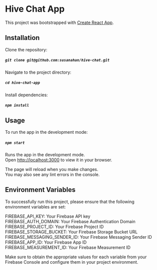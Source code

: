 # Hive Chat App

This project was bootstrapped with [Create React App](https://github.com/facebook/create-react-app).

## Installation

Clone the repository:
##### `git clone git@github.com:susanahan/hive-chat.git`

Navigate to the project directory:
##### `cd hive-chat-app`

Install dependencies:
##### `npm install`

## Usage
To run the app in the development mode:
##### `npm start`

Runs the app in the development mode.\
Open [http://localhost:3000](http://localhost:3000) to view it in your browser.

The page will reload when you make changes.\
You may also see any lint errors in the console.

## Environment Variables
To successfully run this project, please ensure that the following environment variables are set:

FIREBASE_API_KEY: Your Firebase API key\
FIREBASE_AUTH_DOMAIN: Your Firebase Authentication Domain\
FIREBASE_PROJECT_ID: Your Firebase Project ID\
FIREBASE_STORAGE_BUCKET: Your Firebase Storage Bucket URL\
FIREBASE_MESSAGING_SENDER_ID: Your Firebase Messaging Sender ID\
FIREBASE_APP_ID: Your Firebase App ID\
FIREBASE_MEASUREMENT_ID: Your Firebase Measurement ID

Make sure to obtain the appropriate values for each variable from your Firebase Console and configure them in your project environment.

